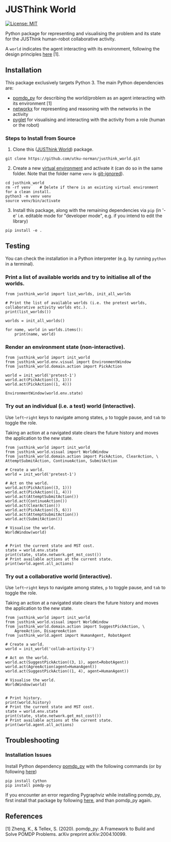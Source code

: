 # JUSThink World

[![License: MIT](https://img.shields.io/badge/License-MIT-yellow.svg)](https://opensource.org/licenses/MIT)

Python package for representing and visualising the problem and its state for the JUSThink human-robot collaborative activity.

A `world` indicates the agent interacting with its environment, following the design principles [here](https://h2r.github.io/pomdp-py/html/design_principles.html) [1].

## Installation

This package exclusively targets Python 3. 
The main Python dependencies are:

* [pomdp_py](https://h2r.github.io/pomdp-py/html/) for describing the world/problem as an agent interacting with its environment [1]
* [networkx](https://networkx.org/) for representing and reasoning with the networks in the activity
* [pyglet](https://pyglet.readthedocs.io/en/latest/) for visualising and interacting with the activity from a role (human or the robot)

### Steps to Install from Source

1) Clone this ([JUSThink World](https://github.com/utku-norman/justhink_world)) package.
```
git clone https://github.com/utku-norman/justhink_world.git
```

2) Create a new [virtual environment](https://docs.python.org/3/tutorial/venv.html) and activate it (can do so in the same folder. Note that the folder name `venv` is [git-ignored](https://git-scm.com/docs/gitignore)).
```
cd justhink_world
rm -rf venv    # Delete if there is an existing virtual environment for a clean install.
python3 -m venv venv
source venv/bin/activate
```

3) Install this package, along with the remaining dependencies via `pip` (in '-e' i.e. editable mode for "developer mode", e.g. if you intend to edit the library)
```
pip install -e .
```


## Testing

You can check the installation in a Python interpreter (e.g. by running `python` in a terminal).

### Print a list of available worlds and try to initialise all of the worlds.
```
from justhink_world import list_worlds, init_all_worlds

# Print the list of available worlds (i.e. the pretest worlds, collaborative activity worlds etc.).
print(list_worlds())

worlds = init_all_worlds()

for name, world in worlds.items():
    print(name, world)
```

### Render an environment state (non-interactive).
```
from justhink_world import init_world
from justhink_world.env.visual import EnvironmentWindow
from justhink_world.domain.action import PickAction

world = init_world('pretest-1')
world.act(PickAction((3, 1)))
world.act(PickAction((1, 4)))

EnvironmentWindow(world.env.state)
```


### Try out an individual (i.e. a test) world (interactive).
Use `left`-`right` keys to navigate among states, `p` to toggle pause, and `tab` to toggle the role.

Taking an action at a navigated state clears the future history and moves the application to the new state.

```
from justhink_world import init_world
from justhink_world.visual import WorldWindow
from justhink_world.domain.action import PickAction, ClearAction, \
AttemptSubmitAction, ContinueAction, SubmitAction

# Create a world.
world = init_world('pretest-1')

# Act on the world.
world.act(PickAction((3, 1)))
world.act(PickAction((1, 4)))
world.act(AttemptSubmitAction())
world.act(ContinueAction())
world.act(ClearAction())
world.act(PickAction((5, 6)))
world.act(AttemptSubmitAction())
world.act(SubmitAction())

# Visualise the world.
WorldWindow(world)


# Print the current state and MST cost.
state = world.env.state
print(state, state.network.get_mst_cost())
# Print available actions at the current state.
print(world.agent.all_actions)
```


### Try out a collaborative world (interactive).
Use `left`-`right` keys to navigate among states, `p` to toggle pause, and `tab` to toggle the role.

Taking an action at a navigated state clears the future history and moves the application to the new state.

```
from justhink_world import init_world
from justhink_world.visual import WorldWindow
from justhink_world.domain.action import SuggestPickAction, \
	AgreeAction, DisagreeAction
from justhink_world.agent import HumanAgent, RobotAgent

# Create a world.
world = init_world('collab-activity-1')

# Act on the world.
world.act(SuggestPickAction((3, 1), agent=RobotAgent))
world.act(AgreeAction(agent=HumanAgent))
world.act(SuggestPickAction((1, 4), agent=HumanAgent))

# Visualise the world.
WorldWindow(world)


# Print history.
print(world.history)
# Print the current state and MST cost.
state = world.env.state
print(state, state.network.get_mst_cost())
# Print available actions at the current state.
print(world.agent.all_actions)
```

## Troubleshooting

### Installation Issues

Install Python dependency [pomdp_py](https://h2r.github.io/pomdp-py/html/) with the following commands (or by following [here](https://h2r.github.io/pomdp-py/html/installation.html))
```
pip install Cython
pip install pomdp-py
```
If you encounter an error regarding Pygraphviz while installing pomdp_py, first install that package by following [here](https://pygraphviz.github.io/documentation/stable/install.html), and than pomdp_py again.



## References <a name="references"></a>

[1] Zheng, K., & Tellex, S. (2020). pomdp_py: A Framework to Build and Solve POMDP Problems. arXiv preprint arXiv:2004.10099.
